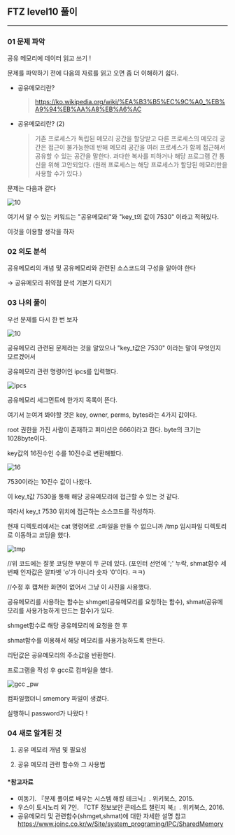 ## FTZ level10 풀이 

------------------------------------------

### 01 문제 파악 

공유 메모리에 데이터 읽고 쓰기  ! 



문제를 파악하기 전에 다음의 자료를 읽고 오면 좀 더 이해하기 쉽다. 

* 공유메모리란? 

  > https://ko.wikipedia.org/wiki/%EA%B3%B5%EC%9C%A0_%EB%A9%94%EB%AA%A8%EB%A6%AC

* 공유메모리란? (2) 

  > 기존 프로세스가 독립된 메모리 공간을 할당받고 다른 프로세스의 메모리 공간은 접근이 불가능한데 반해 메모리 공간을 여러 프로세스가 함께 접근해서 공유할 수 있는 공간을 말한다. 
  > 과다한 복사를 피하거나 해당 프로그램 간 통신을 위해 고안되었다.
  > (원래 프로세스는 해당 프로세스가 할당된 메모리만을 사용할 수가 있다.) 



문제는 다음과 같다  

![10](https://user-images.githubusercontent.com/40850499/43044851-0026c6b6-8de9-11e8-98d6-7a4a138674f1.png)

여기서 알 수 있는 키워드는 "공유메모리"와 "key_t의 값이 7530" 이라고 적혀있다. 

이것을 이용할 생각을 하자



### 02 의도 분석 

공유메모리의 개념 및 공유메모리와 관련된 소스코드의 구성을 알아야 한다

→   공유메모리 취약점 분석 기본기 다지기 



### 03 나의 풀이 

우선 문제를 다시 한 번 보자 

![10](https://user-images.githubusercontent.com/40850499/43044851-0026c6b6-8de9-11e8-98d6-7a4a138674f1.png)

공유메모리 관련된 문제라는 것을 알았으나 "key_t값은 7530" 이라는 말이 무엇인지 모르겠어서

공유메모리 관련 명령어인 ipcs를 입력했다. 

![ipcs](https://user-images.githubusercontent.com/40850499/43044856-1c5d73fc-8de9-11e8-8bad-955d4f7ef27f.JPG)

공유메모리 세그먼트에 한가지 목록이 뜬다.  

여기서 눈여겨 봐야할 것은 key, owner, perms, bytes라는 4가지 값이다.  

root 권한을 가진 사람이 존재하고 퍼미션은 666이라고 한다. byte의 크기는 1028byte이다. 



key값의 16진수인 수를 10진수로 변환해봤다. 

![16](https://user-images.githubusercontent.com/40850499/43044857-265dfa3e-8de9-11e8-913a-f376ca2bf93c.JPG)

7530이라는 10진수 값이 나왔다. 

이 key_t값 7530을 통해 해당 공유메모리에 접근할 수 있는 것 같다.  

따라서 key_t 7530 위치에 접근하는 소스코드를 작성하자. 

현재 디렉토리에서는 cat 명령어로 .c파일을 만들 수 없으니까 /tmp 임시파일 디렉토리로 이동하고 코딩을 했다. 

![tmp](https://user-images.githubusercontent.com/40850499/43044861-34a61e32-8de9-11e8-911b-d25a5981d1cc.JPG)

//위 코드에는 잘못 코딩한 부분이 두 군데 있다. (포인터 선언에 ';' 누락, shmat함수 세번째 인자값은 알파벳 'o'가 아니라 숫자 '0'이다. ㅋㅋ)

//수정 후 캡쳐한 화면이 없어서 그냥 이 사진을 사용했다. 

공유메모리를 사용하는 함수는 shmget(공유메모리를 요청하는 함수), shmat(공유메모리를 사용가능하게 만드는 함수)가 있다. 

shmget함수로 해당 공유메모리에 요청을 한 후 

shmat함수를 이용해서 해당 메모리를 사용가능하도록 만든다. 

리턴값은 공유메모리의 주소값을 반환한다. 



프로그램을 작성 후 gcc로 컴파일을 했다. 

![gcc _pw](https://user-images.githubusercontent.com/40850499/43044864-3d530144-8de9-11e8-931f-6991dbb07e0a.jpg)

컴파일했더니 smemory 파일이 생겼다. 

실행하니 password가 나왔다 !  



### 04 새로 알게된 것 

  1) 공유 메모리 개념 및 필요성

  2) 공유 메모리 관련 함수와 그 사용법 



#### *참고자료 

* 여동기. 『문제 풀이로 배우는 시스템 해킹 테크닉』. 위키북스, 2015. 
* 우스이 토시노리 외 7인. 『CTF 정보보안 콘테스트 챌린지 북』. 위키북스, 2016.  
* 공유메모리 및 관련함수(shmget,shmat)에 대한 자세한 설명 참고
  https://www.joinc.co.kr/w/Site/system_programing/IPC/SharedMemory
